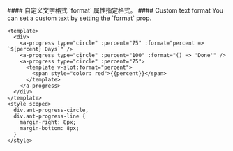 <cn>
#### 自定义文字格式
`format` 属性指定格式。
</cn>

<us>
#### Custom text format
You can set a custom text by setting the `format` prop.
</us>

```tpl
<template>
  <div>
    <a-progress type="circle" :percent="75" :format="percent => `${percent} Days`" />
    <a-progress type="circle" :percent="100" :format="() => 'Done'" />
    <a-progress type="circle" :percent="75">
      <template v-slot:format="percent">
        <span style="color: red">{{percent}}</span>
      </template>
    </a-progress>
  </div>
</template>
<style scoped>
  div.ant-progress-circle,
  div.ant-progress-line {
    margin-right: 8px;
    margin-bottom: 8px;
  }
</style>
```

